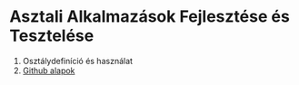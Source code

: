 # Asztali Alkalmazások Fejlesztése és Tesztelése

1. Osztálydefiníció és használat
2. <a href="https://www.w3schools.com/git/default.asp?remote=github">Github alapok</href>

